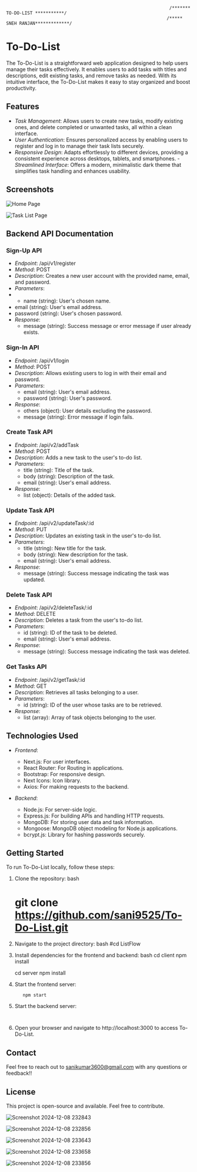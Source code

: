                                                                   /******* TO-DO-LIST ***********/
                                                                 /***** SNEH RANJAN*************/

# To-Do-List

The To-Do-List is a straightforward web application designed to help users manage their tasks effectively. It enables users to add tasks with titles and descriptions, edit existing tasks, and remove tasks as needed. With its intuitive interface, the To-Do-List makes it easy to stay organized and boost productivity.

## Features


- *Task Management*: Allows users to create new tasks, modify existing ones, and delete completed or unwanted tasks, all within a clean interface.
- *User Authentication*: Ensures personalized access by enabling users to register and log in to manage their task lists securely.
- *Responsive Design*: Adapts effortlessly to different devices, providing a consistent experience across desktops, tablets, and smartphones.
-*Streamlined Interface*: Offers a modern, minimalistic dark theme that simplifies task handling and enhances usability.



## Screenshots

![Home Page](https://i.ibb.co/MNRbLP1/to-do-img1.png)

![Task List Page](https://i.ibb.co/pRkZWhP/to-do-img2.png)

## Backend API Documentation

### Sign-Up API

- *Endpoint*: /api/v1/register
- *Method*: POST
- *Description*: Creates a new user account with the provided name, email, and password.
- *Parameters*:
-   - name (string): User's chosen name.
  - email (string): User's email address.
  - password (string): User's chosen password.
- *Response*:
  - message (string): Success message or error message if user already exists.

### Sign-In API

- *Endpoint*: /api/v1/login
- *Method*: POST
- *Description*: Allows existing users to log in with their email and password.
- *Parameters*:
  - email (string): User's email address.
  - password (string): User's password.
- *Response*:
  - others (object): User details excluding the password.
  - message (string): Error message if login fails.

### Create Task API

- *Endpoint*: /api/v2/addTask
- *Method*: POST
- *Description*: Adds a new task to the user's to-do list.
- *Parameters*:
  - title (string): Title of the task.
  - body (string): Description of the task.
  - email (string): User's email address.
- *Response*:
  - list (object): Details of the added task.

### Update Task API

- *Endpoint*: /api/v2/updateTask/:id
- *Method*: PUT
- *Description*: Updates an existing task in the user's to-do list.
- *Parameters*:
    - title (string): New title for the task.
    - body (string): New description for the task.
    - email (string): User's email address.
- *Response*:
    - message (string): Success message indicating the task was updated.

### Delete Task API

- *Endpoint*: /api/v2/deleteTask/:id
- *Method*: DELETE
- *Description*: Deletes a task from the user's to-do list.
- *Parameters*:
    - id (string): ID of the task to be deleted.
    - email (string): User's email address.
- *Response*:
    - message (string): Success message indicating the task was deleted.

### Get Tasks API

- *Endpoint*: /api/v2/getTask/:id
- *Method*: GET
- *Description*: Retrieves all tasks belonging to a user.
- *Parameters*:
    - id (string): ID of the user whose tasks are to be retrieved.
- *Response*:
    - list (array): Array of task objects belonging to the user.

## Technologies Used

- *Frontend*:
  - Next.js: For user interfaces.
  - React Router: For Routing in applications.
  - Bootstrap: For responsive design.
  - Next Icons: Icon library.
  - Axios: For making requests to the backend.

- *Backend*:
  - Node.js: For server-side logic.
  - Express.js: For building APIs and handling HTTP requests.
  - MongoDB: For storing user data and task information.
  - Mongoose: MongoDB object modeling for Node.js applications.
  - bcrypt.js: Library for hashing passwords securely.

## Getting Started

To run To-Do-List locally, follow these steps:

1. Clone the repository:
    bash
    # git clone https://github.com/sani9525/To-Do-List.git

2. Navigate to the project directory:
    bash
    #cd ListFlow

3. Install dependencies for the frontend and backend:
    bash
    cd client
    npm install

    cd server
    npm install

4. Start the frontend server:
    ```cd frontend
       npm start
    ```

5. Start the backend server:
    ```nodemon app.js
   

6. Open your browser and navigate to http://localhost:3000 to access To-Do-List.

## Contact

Feel free to reach out to sanikumar3600@gmail.com with any questions or feedback!!

## License

This project is open-source and available. Feel free to contribute.


![Screenshot 2024-12-08 232843](https://github.com/user-attachments/assets/fd336588-9474-411d-98ad-63c21cc22f24)

![Screenshot 2024-12-08 232856](https://github.com/user-attachments/assets/dddd2784-5ea3-4e43-85d8-c2171f4e745e)


![Screenshot 2024-12-08 233643](https://github.com/user-attachments/assets/f86b6a37-376a-4ba3-8793-5177f00f77c9)


![Screenshot 2024-12-08 233658](https://github.com/user-attachments/assets/dffd25a8-9b5d-45ef-83d8-8dae07961bb0)

![Screenshot 2024-12-08 233856](https://github.com/user-attachments/assets/62cce5f8-76d7-4937-9c98-a3332edbc7d0)
                                                                 
